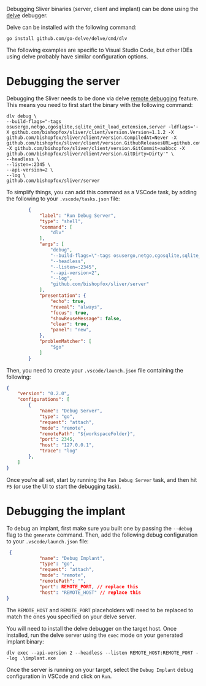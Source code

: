 Debugging Sliver binaries (server, client and implant) can be done using the [delve](https://github.com/go-delve/delve) debugger.

Delve can be installed with the following command:

```shell
go install github.com/go-delve/delve/cmd/dlv
```

The following examples are specific to Visual Studio Code, but other IDEs using delve probably have similar configuration options.

# Debugging the server

Debugging the Sliver needs to be done via delve [remote debugging](https://github.com/golang/vscode-go/blob/master/docs/debugging.md#remote-debugging) feature. This means you need to first start the binary with the following command:

```shell
dlv debug \
--build-flags="-tags osusergo,netgo,cgosqlite,sqlite_omit_load_extension,server -ldflags='-X github.com/bishopfox/sliver/client/version.Version=1.1.2 -X github.com/bishopfox/sliver/client/version.CompiledAt=Never -X github.com/bishopfox/sliver/client/version.GithubReleasesURL=github.com -X github.com/bishopfox/sliver/client/version.GitCommit=aabbcc -X github.com/bishopfox/sliver/client/version.GitDirty=Dirty'" \
--headless \
--listen=:2345 \
--api-version=2 \
--log \
github.com/bishopfox/sliver/server
```

To simplify things, you can add this command as a VSCode task, by adding the following to your `.vscode/tasks.json` file:

```json
        {
            "label": "Run Debug Server",
            "type": "shell",
            "command": [
                "dlv"
            ],
            "args": [
                "debug",
                "--build-flags=\"-tags osusergo,netgo,cgosqlite,sqlite_omit_load_extension,server -ldflags='-X github.com/bishopfox/sliver/client/version.Version=1.1.2 -X github.com/bishopfox/sliver/client/version.CompiledAt=Never -X github.com/bishopfox/sliver/client/version.GithubReleasesURL=github.com -X github.com/bishopfox/sliver/client/version.GitCommit=aabbcc -X github.com/bishopfox/sliver/client/version.GitDirty=Dirty'\"",
                "--headless",
                "--listen=:2345",
                "--api-version=2",
                "--log",
                "github.com/bishopfox/sliver/server"
            ],
            "presentation": {
                "echo": true,
                "reveal": "always",
                "focus": true,
                "showReuseMessage": false,
                "clear": true,
                "panel": "new",
            },
            "problemMatcher": [
                "$go"
            ]
        }
```

Then, you need to create your `.vscode/launch.json` file containing the following:

```json
{
    "version": "0.2.0",
    "configurations": [
        {
            "name": "Debug Server",
            "type": "go",
            "request": "attach",
            "mode": "remote",
            "remotePath": "${workspaceFolder}",
            "port": 2345,
            "host": "127.0.0.1",
            "trace": "log"
        },
    ]
}
```
Once you're all set, start by running the `Run Debug Server` task, and then hit `F5` (or use the UI to start the debugging task).

# Debugging the implant

To debug an implant, first make sure you built one by passing the `--debug` flag to the `generate` command. Then, add the following debug configuration to your `.vscode/launch.json` file:

```json
 {
            "name": "Debug Implant",
            "type": "go",
            "request": "attach",
            "mode": "remote",
            "remotePath": "",
            "port": REMOTE_PORT, // replace this
            "host": "REMOTE_HOST" // replace this
}
```
The `REMOTE_HOST` and `REMOTE_PORT` placeholders will need to be replaced to match the ones you specified on your delve server.

You will need to install the delve debugger on the target host. Once installed, run the delve server using the `exec` mode on your generated implant binary:

```shell
dlv exec --api-version 2 --headless --listen REMOTE_HOST:REMOTE_PORT --log .\implant.exe
```

Once the server is running on your target, select the `Debug Implant` debug configuration in VSCode and click on `Run`.